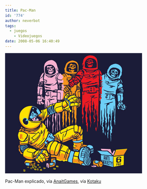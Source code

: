 ```yaml
---
title: Pac-Man
id: '774'
author: neverbot
tags:
  - juegos
    - Videojuegos
date: 2008-05-06 16:40:49
---
```


![Pac-Man explained](./pac-man/pacmanexplained.jpg "Pac-Man explained")

Pac-Man explicado, vía [AnaitGames](http://www.anaitgames.com/intento-de-explicar-pac-man/), vía [Kotaku](http://kotaku.com/386868/pac+man-explained)